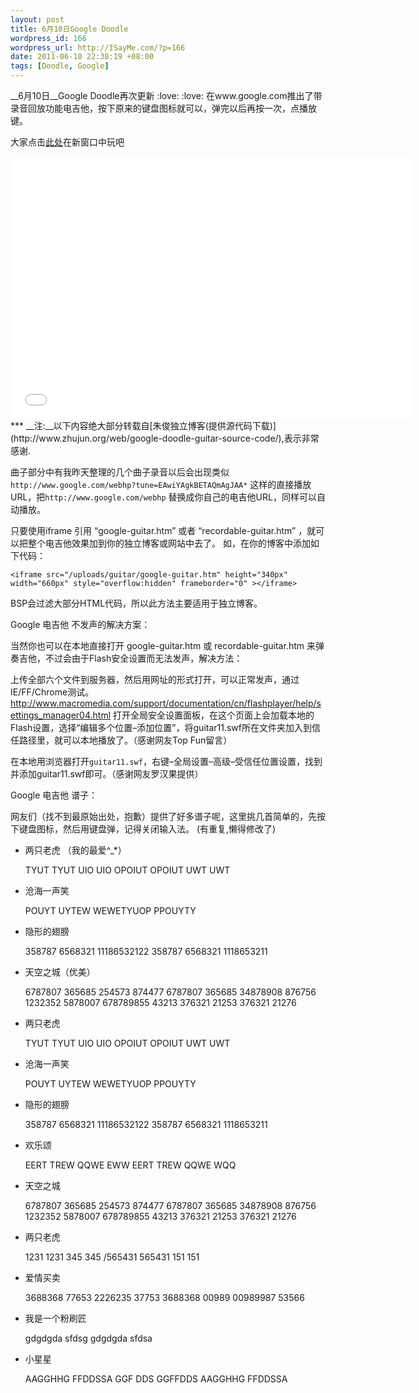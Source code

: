 ```yaml
--- 
layout: post
title: 6月10日Google Doodle
wordpress_id: 166
wordpress_url: http://ISayMe.com/?p=166
date: 2011-06-10 22:38:19 +08:00
tags: [Doodle, Google]
---
```

__6月10日__Google Doodle再次更新 :love:  :love: 在www.google.com推出了带录音回放功能电吉他，按下原来的键盘图标就可以，弹完以后再按一次，点播放键。

大家点击[此处](/demo/google-guitar/recordable-guitar.htm)在新窗口中玩吧

<iframe src="/demo/google-guitar/recordable-guitar.htm" height="420px" width="640px" style="overflow:hidden" frameborder="0" ></iframe>
***
__注:__以下内容绝大部分转载自[朱俊独立博客(提供源代码下载)](http://www.zhujun.org/web/google-doodle-guitar-source-code/),表示非常感谢.

曲子部分中有我昨天整理的几个曲子录音以后会出现类似 `http://www.google.com/webhp?tune=EAwiYAgkBETAQmAgJAA*` 这样的直接播放URL，把`http://www.google.com/webhp` 替换成你自己的电吉他URL，同样可以自动播放。

只要使用iframe 引用 “google-guitar.htm” 或者 “recordable-guitar.htm” ，就可以把整个电吉他效果加到你的独立博客或网站中去了。
如，在你的博客中添加如下代码：

    <iframe src="/uploads/guitar/google-guitar.htm" height="340px" width="660px" style="overflow:hidden" frameborder="0" ></iframe>

BSP会过滤大部分HTML代码，所以此方法主要适用于独立博客。

Google 电吉他 不发声的解决方案：

当然你也可以在本地直接打开 google-guitar.htm 或 recordable-guitar.htm 来弹奏吉他，不过会由于Flash安全设置而无法发声，解决方法：

上传全部六个文件到服务器，然后用网址的形式打开，可以正常发声，通过IE/FF/Chrome测试。
<http://www.macromedia.com/support/documentation/cn/flashplayer/help/settings_manager04.html>
打开全局安全设置面板，在这个页面上会加载本地的Flash设置，选择“编辑多个位置–添加位置”，将guitar11.swf所在文件夹加入到信任路径里，就可以本地播放了。（感谢网友Top Fun留言）

在本地用浏览器打开`guitar11.swf`，右键–全局设置–高级–受信任位置设置，找到并添加guitar11.swf即可。（感谢网友罗汉果提供）

Google 电吉他 谱子：

网友们（找不到最原始出处，抱歉）提供了好多谱子呢，这里挑几首简单的，先按下键盘图标，然后用键盘弹，记得关闭输入法。
(有重复,懒得修改了)

- 两只老虎 （我的最爱^_*）
    
    TYUT TYUT UIO UIO OPOIUT OPOIUT UWT UWT
    
- 沧海一声笑

    POUYT UYTEW WEWETYUOP PPOUYTY
    
- 隐形的翅膀

    358787 6568321 11186532122 358787 6568321 1118653211
    
- 天空之城（优美）
    
    6787807 365685 254573 874477 6787807 365685 34878908 876756 1232352 5878007 678789855 43213 376321 21253 376321 21276
    
- 两只老虎

    TYUT TYUT UIO UIO OPOIUT OPOIUT UWT UWT
    
- 沧海一声笑

    POUYT UYTEW WEWETYUOP PPOUYTY
    
- 隐形的翅膀

    358787 6568321 11186532122 358787 6568321 1118653211
    
- 欢乐颂

    EERT TREW QQWE EWW EERT TREW QQWE WQQ
    
- 天空之城

    6787807 365685 254573 874477 6787807 365685 34878908 876756 1232352 5878007 678789855 43213 376321 21253 376321 21276
    
- 两只老虎

    1231 1231 345 345 /565431 565431 151 151
    
- 爱情买卖
    
    3688368 77653 2226235 37753 3688368 00989 00989987 53566
    
- 我是一个粉刷匠

    gdgdgda sfdsg gdgdgda sfdsa
    
- 小星星

    AAGGHHG FFDDSSA GGF DDS GGFFDDS AAGGHHG FFDDSSA

